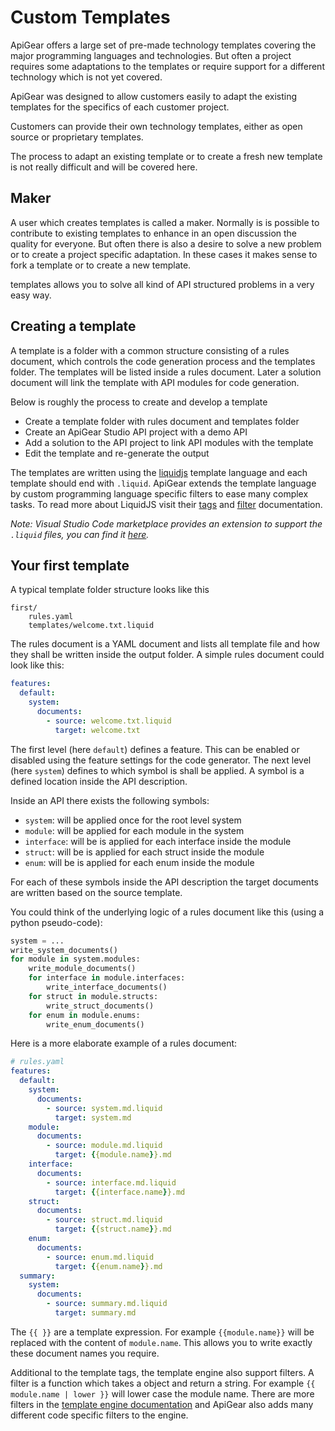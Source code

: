 # Custom Templates

ApiGear offers a large set of pre-made technology templates covering the major programming languages and technologies.
But often a project requires some adaptations to the templates or require support for a different technology which is not yet covered.

ApiGear was designed to allow customers easily to adapt the existing templates for the specifics of each customer project.

Customers can provide their own technology templates, either as open source or proprietary templates.

The process to adapt an existing template or to create a fresh new template is not really difficult and will be covered here.

## Maker

A user which creates templates is called a maker. Normally is is possible to contribute to existing templates to enhance in an open discussion the quality for everyone. But often there is also a desire to solve a new problem or to create a project specific adaptation. In these cases it makes sense to fork a template or to create a new template.

templates allows you to solve all kind of API structured problems in a very easy way.

## Creating a template

A template is a folder with a common structure consisting of a rules document, which controls the code generation process and the templates folder. The templates will be listed inside a rules document. Later a solution document will link the template with API modules for code generation.

Below is roughly the process to create and develop a template

- Create a template folder with rules document and templates folder
- Create an ApiGear Studio API project with a demo API
- Add a solution to the API project to link API modules with the template
- Edit the template and re-generate the output

The templates are written using the [liquidjs](https://liquidjs.com/) template language and each template should end with `.liquid`. ApiGear extends the template language by custom programming language specific filters to ease many complex tasks. To read more about LiquidJS visit their [tags](https://liquidjs.com/tags/overview.html) and [filter](https://liquidjs.com/filters/overview.html) documentation.

_Note: Visual Studio Code marketplace provides an extension to support the `.liquid` files, you can find it [here](https://marketplace.visualstudio.com/items?itemName=sissel.shopify-liquid)._

## Your first template

A typical template folder structure looks like this

```
first/
    rules.yaml
    templates/welcome.txt.liquid
```

The rules document is a YAML document and lists all template file and how they shall be written inside the output folder. A simple rules document could look like this:

```yaml
features:
  default:
    system:
      documents:
        - source: welcome.txt.liquid
          target: welcome.txt
```

The first level (here `default`) defines a feature. This can be enabled or disabled using the feature settings for the code generator.
The next level (here `system`) defines to which symbol is shall be applied. A symbol is a defined location inside the API description.

Inside an API there exists the following symbols:

- `system`: will be applied once for the root level system
- `module`: will be applied for each module in the system
- `interface`: will be is applied for each interface inside the module
- `struct`: will be is applied for each struct inside the module
- `enum`: will be is applied for each enum inside the module

For each of these symbols inside the API description the target documents are written based on the source template.

You could think of the underlying logic of a rules document like this (using a python pseudo-code):

```py
system = ...
write_system_documents()
for module in system.modules:
    write_module_documents()
    for interface in module.interfaces:
        write_interface_documents()
    for struct in module.structs:
        write_struct_documents()
    for enum in module.enums:
        write_enum_documents()
```

Here is a more elaborate example of a rules document:

```yaml
# rules.yaml
features:
  default:
    system:
      documents:
        - source: system.md.liquid
          target: system.md
    module:
      documents:
        - source: module.md.liquid
          target: {{module.name}}.md
    interface:
      documents:
        - source: interface.md.liquid
          target: {{interface.name}}.md
    struct:
      documents:
        - source: struct.md.liquid
          target: {{struct.name}}.md
    enum:
      documents:
        - source: enum.md.liquid
          target: {{enum.name}}.md
  summary:
    system:
      documents:
        - source: summary.md.liquid
          target: summary.md
```

The <code v-pre>{{ }}</code> are a template expression. For example <code v-pre>{{module.name}}</code> will be replaced with the content of `module.name`. This allows you to write exactly these document names you require.

Additional to the template tags, the template engine also support filters. A filter is a function which takes a object and return a string. For example <code v-pre>{{ module.name | lower }}</code> will lower case the module name. There are more filters in the [template engine documentation](https://liquidjs.com/filters/overview.html) and ApiGear also adds many different code specific filters to the engine.
